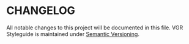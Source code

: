 # CHANGELOG

All notable changes to this project will be documented in this file.
VGR Styleguide is maintained under [Semantic Versioning](http://semver.org/).
